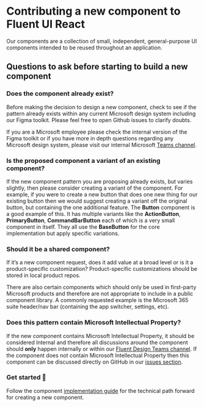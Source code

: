 # Contributing a new component to Fluent UI React

Our components are a collection of small, independent, general-purpose UI components intended to be reused throughout an application.

## Questions to ask before starting to build a new component

### Does the component already exist?

Before making the decision to design a new component, check to see if the pattern already exists within any current Microsoft design system including our Figma toolkit. Please feel free to open Github issues to clarify doubts.

If you are a Microsoft employee please check the internal version of the Figma toolkit or if you have more in depth questions regarding any Microsoft design system, please visit our internal Microsoft [Teams channel](https://teams.microsoft.com/l/channel/19%3ab743ef5589594c2e8a28b720003cb2ea%40thread.skype/Design?groupId=ffe264f2-14d0-48b5-9384-64f808b81294&tenantId=72f988bf-86f1-41af-91ab-2d7cd011db47).

### Is the proposed component a variant of an existing component?

If the new component pattern you are proposing already exists, but varies slightly, then please consider creating a variant of the component. For example, if you were to create a new button that does one new thing for our existing button then we would suggest creating a variant off the original button, but containing the one additional feature. The **Button** component is a good example of this. It has multiple variants like the **ActionButton**, **PrimaryButton**, **CommandBarButton** each of which is a very small component in itself. They all use the **BaseButton** for the core implementation but apply specific variations.

### Should it be a shared component?​

If it’s a new component request, does it add value at a broad level or is it a product-specific customization?​ Product-specific customizations should be stored in local product repos.

There are also certain components which should only be used in first-party Microsoft products and therefore are not appropriate to include in a public component library. A commonly requested example is the Microsoft 365 suite header/nav bar (containing the app switcher, settings, etc).

### Does this pattern contain Microsoft Intellectual Property?

If the new component contains Microsoft Intellectual Property, it should be considered Internal and therefore all discussions around the component should **only** happen internally or within our [Fluent Design Teams channel](https://teams.microsoft.com/l/channel/19%3ab743ef5589594c2e8a28b720003cb2ea%40thread.skype/Design?groupId=ffe264f2-14d0-48b5-9384-64f808b81294&tenantId=72f988bf-86f1-41af-91ab-2d7cd011db47). If the component does not contain Microsoft Intellectual Property then this component can be discussed directly on GitHub in our [issues section](https://github.com/microsoft/fluentui/issues).

### Get started 🎉

Follow the component [implementation guide](component-implementation-guide.md) for the technical path forward for creating a new component.
